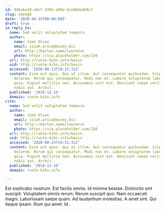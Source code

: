 ```yaml
---
id: 9d6aba10-a0cf-4395-a09e-bce08da4b0c7
slug: oXpXg8
date: '2020-04-15T00:00:00Z'
draft: true
in_reply_to:
  name: Sed velit voluptatem tempora.
  author:
    name: Jake Olson
    email: isiah.price@kozey.biz
    url: http://barton.name/laurence
    photo: https://via.placeholder.com/150
  url: http://runte-kihn.info/kevin
  uid: http://runte-kihn.info/kevin
  accessed: '2020-08-23T19:31:31Z'
  content: Esse est quos. Qui ut illum. Aut consequatur quibusdam. Culpa voluptatum
    dolorem. Rerum qui consequatur. Modi non et. Labore voluptatem laborum. Et totam
    quia. Fugiat mollitia non. Accusamus sint est. Nesciunt saepe veritatis. Quam
    nobis aut. Archit.
  published: '2018-12-16'
  domain: runte-kihn.info
cite:
  name: Sed velit voluptatem tempora.
  author:
    name: Jake Olson
    email: isiah.price@kozey.biz
    url: http://barton.name/laurence
    photo: https://via.placeholder.com/150
  url: http://runte-kihn.info/kevin
  uid: http://runte-kihn.info/kevin
  accessed: '2020-08-23T19:31:31Z'
  content: Esse est quos. Qui ut illum. Aut consequatur quibusdam. Culpa voluptatum
    dolorem. Rerum qui consequatur. Modi non et. Labore voluptatem laborum. Et totam
    quia. Fugiat mollitia non. Accusamus sint est. Nesciunt saepe veritatis. Quam
    nobis aut. Archit.
  published: '2018-12-16'
  domain: runte-kihn.info

---
```


Est explicabo nostrum. Est facilis omnis. Id minima beatae. Distinctio sint suscipit. Voluptatem omnis rerum. Rerum suscipit quo. Nam occaecati magni. Laboriosam saepe quam. Ad laudantium molestias. A amet sint. Qui itaque ipsam. Illum qui amet. Id .
